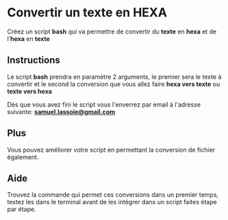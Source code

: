# Convertir un texte en HEXA

Créez un script **bash** qui va permettre de convertir du **texte** en **hexa** et de l'**hexa** en **texte**


## Instructions

Le script **bash** prendra en paramètre 2 arguments, le premier sera le texte à convertir et le second la conversion que vous allez faire **hexa vers texte** ou **texte vers hexa**

Dès que vous avez fini le script vous l'enverrez par email à l'adresse suivante: **samuel.lassoie@gmail.com**


## Plus

Vous pouvez améliorer votre script en permettant la conversion de fichier également.


## Aide

Trouvez la commande qui permet ces conversions dans un premier temps, testez les dans le terminal avant de les intégrer dans un script
faites étape par étape.


